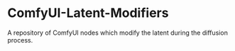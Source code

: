 # ComfyUI-Latent-Modifiers
A repository of ComfyUI nodes which modify the latent during the diffusion process.
